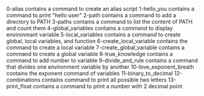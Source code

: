 0-alias contains a command to create an alias script
1-hello_you contains a command to print "hello user"
2-path contains a command to add a directory to PATH
3-paths contains a command to list the content of PATH and count them
4-global_variables contains a command to display environmant variable
5-local_variables contains a command to create global, local variables, and function
6-create_local_variable contains the command to create a local variable
7-create_global_variable contains a command to create a global variable
8-true_knowledge contains a command to add number to variable
9-divide_and_rule contains a command that divides one environment variable by another
10-love_exponent_breath contains the exponent command of variables
11-binary_to_decimal
12-combinations contains command to print all possible two letters
13-print_float contains a command to print a number with 2 decimal point
